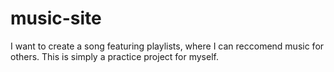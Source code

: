 music-site
==========

I want to create a song featuring playlists, where I can reccomend music for others. This is simply a practice project for myself. 
